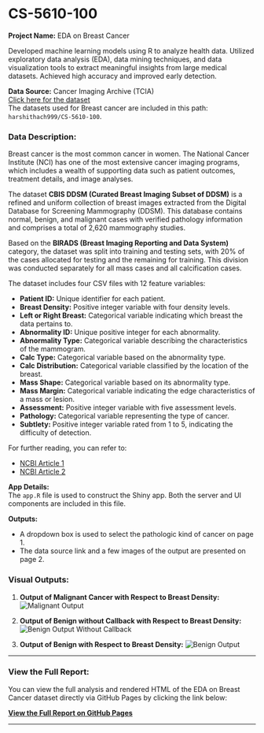 # CS-5610-100
**Project Name:** EDA on Breast Cancer

Developed machine learning models using R to analyze health data. Utilized exploratory data analysis (EDA), data mining techniques, and data visualization tools to extract meaningful insights from large medical datasets. Achieved high accuracy and improved early detection.

**Data Source:** Cancer Imaging Archive (TCIA)  
[Click here for the dataset](https://wiki.cancerimagingarchive.net/pages/viewpage.action?pageId=22516629)  
The datasets used for Breast cancer are included in this path: `harshithach999/CS-5610-100`.

### Data Description:

Breast cancer is the most common cancer in women. The National Cancer Institute (NCI) has one of the most extensive cancer imaging programs, which includes a wealth of supporting data such as patient outcomes, treatment details, and image analyses.

The dataset **CBIS DDSM (Curated Breast Imaging Subset of DDSM)** is a refined and uniform collection of breast images extracted from the Digital Database for Screening Mammography (DDSM). This database contains normal, benign, and malignant cases with verified pathology information and comprises a total of 2,620 mammography studies.

Based on the **BIRADS (Breast Imaging Reporting and Data System)** category, the dataset was split into training and testing sets, with 20% of the cases allocated for testing and the remaining for training. This division was conducted separately for all mass cases and all calcification cases.

The dataset includes four CSV files with 12 feature variables:
- **Patient ID:** Unique identifier for each patient.
- **Breast Density:** Positive integer variable with four density levels.
- **Left or Right Breast:** Categorical variable indicating which breast the data pertains to.
- **Abnormality ID:** Unique positive integer for each abnormality.
- **Abnormality Type:** Categorical variable describing the characteristics of the mammogram.
- **Calc Type:** Categorical variable based on the abnormality type.
- **Calc Distribution:** Categorical variable classified by the location of the breast.
- **Mass Shape:** Categorical variable based on its abnormality type.
- **Mass Margin:** Categorical variable indicating the edge characteristics of a mass or lesion.
- **Assessment:** Positive integer variable with five assessment levels.
- **Pathology:** Categorical variable representing the type of cancer.
- **Subtlety:** Positive integer variable rated from 1 to 5, indicating the difficulty of detection.

For further reading, you can refer to:
- [NCBI Article 1](https://www.ncbi.nlm.nih.gov/pmc/articles/PMC7569667/)
- [NCBI Article 2](https://www.ncbi.nlm.nih.gov/pmc/articles/PMC7349542/)

**App Details:**  
The `app.R` file is used to construct the Shiny app. Both the server and UI components are included in this file.

**Outputs:**
- A dropdown box is used to select the pathologic kind of cancer on page 1.
- The data source link and a few images of the output are presented on page 2.

### Visual Outputs:
1. **Output of Malignant Cancer with Respect to Breast Density:**
   ![Malignant Output](https://user-images.githubusercontent.com/77778544/232133870-c6dd09d8-f3f0-4c42-946a-df30a9765e30.png)

2. **Output of Benign without Callback with Respect to Breast Density:**
   ![Benign Output Without Callback](https://user-images.githubusercontent.com/77778544/232135343-779fe4e9-2b6b-4a3f-bccd-60e8152e8415.png)

3. **Output of Benign with Respect to Breast Density:**
   ![Benign Output](https://user-images.githubusercontent.com/77778544/232135153-e2f9ff4d-6568-4d88-ab4e-d20f4a57f1c9.png)

---

### View the Full Report:
You can view the full analysis and rendered HTML of the EDA on Breast Cancer dataset directly via GitHub Pages by clicking the link below:

**[View the Full Report on GitHub Pages](https://harshithach999.github.io/CS-5610-100/EDA_ML_on_BreastCancer.html)**

---
